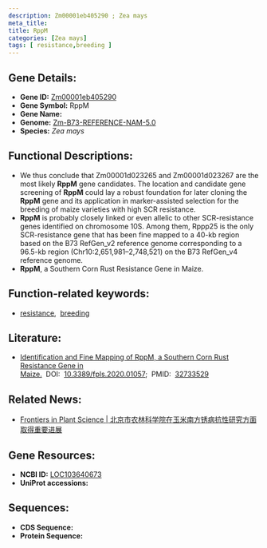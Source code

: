 ```yaml
---
description: Zm00001eb405290 ; Zea mays
meta_title:
title: RppM
categories: [Zea mays]
tags: [ resistance,breeding ]
---
```


## Gene Details:
- **Gene ID:**	[Zm00001eb405290](https://www.maizegdb.org/gene_center/gene/Zm00001eb405290)
- **Gene Symbol:** RppM
- **Gene Name:** 
- **Genome:** [Zm-B73-REFERENCE-NAM-5.0](https://www.maizegdb.org/genome/assembly/Zm-B73-REFERENCE-NAM-5.0)
- **Species:** *Zea mays*

## Functional Descriptions:
   - We thus conclude that Zm00001d023265 and Zm00001d023267 are the most likely **RppM** gene candidates. The location and candidate gene screening of **RppM** could lay a robust foundation for later cloning the **RppM** gene and its application in marker-assisted selection for the breeding of maize varieties with high SCR resistance.
   - **RppM** is probably closely linked or even allelic to other SCR-resistance genes identified on chromosome 10S. Among them, Rppp25 is the only SCR-resistance gene that has been fine mapped to a 40-kb region based on the B73 RefGen_v2 reference genome corresponding to a 96.5-kb region (Chr10:2,651,981–2,748,521) on the B73 RefGen_v4 reference genome.
   - **RppM**, a Southern Corn Rust Resistance Gene in Maize.

## Function-related keywords:
- [resistance](/tags/resistance/),&nbsp;&nbsp;[breeding](/tags/breeding/)

## Literature:
   - [Identification and Fine Mapping of RppM, a Southern Corn Rust Resistance Gene in Maize.]( https://www.frontiersin.org/articles/10.3389/fpls.2020.01057/full)&nbsp;&nbsp;DOI:&nbsp;&nbsp;[10.3389/fpls.2020.01057](https://www.frontiersin.org/articles/10.3389/fpls.2020.01057/full);&nbsp;&nbsp;PMID:&nbsp;&nbsp;[32733529](https://pubmed.ncbi.nlm.nih.gov/32733529/)

## Related News:
   - [Frontiers in Plant Science | 北京市农林科学院在玉米南方锈病抗性研究方面取得重要进展](https://mp.weixin.qq.com/s?__biz=Mzg3MDEwNDEyMg==&mid=2247500597&idx=6&sn=a78ff1e13f7b38ce3e7ca03b8c18a4a9&chksm=ce906e60f9e7e776442a62e46355d47b0bde34cf8bcf42bbbbf84e99ea044cf69f57bc402a40&scene=27#wechat_redirect)

## Gene Resources:
- **NCBI ID:** [LOC103640673](https://www.ncbi.nlm.nih.gov/gene/?term=LOC103640673)
- **UniProt accessions:** [](https://www.uniprot.org/uniprotkb//entry)



## Sequences:
- **CDS Sequence:**
- **Protein Sequence:**
